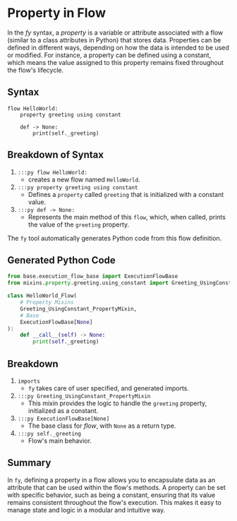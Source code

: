# Property in Flow

In the _fy_ syntax, a _property_ is a variable or attribute associated with a flow (similar to a class attributes in Python) that stores data. Properties can be defined in different ways, depending on how the data is intended to be used or modified. For instance, a property can be defined using a constant, which means the value assigned to this property remains fixed throughout the flow's lifecycle.

## Syntax

```fy title="Flow using Property" linenums="1" 
flow HelloWorld:
    property greeting using constant

    def -> None:
        print(self._greeting)

```
## Breakdown of Syntax
1. `:::py flow HelloWorld:`
    - creates a new flow named `HelloWorld`.
2. `:::py property greeting using constant`
    - Defines a `property` called `greeting` that is initialized with a constant value.
3. `:::py def -> None:`
    - Represents the main method of this `flow`, which, when called, prints the value of the `greeting` property.

The `fy` tool automatically generates Python code from this flow definition.

## Generated Python Code
```py linenums="1"
from base.execution_flow_base import ExecutionFlowBase
from mixins.property.greeting.using_constant import Greeting_UsingConstant_PropertyMixin

class HelloWorld_Flow(
    # Property Mixins
    Greeting_UsingConstant_PropertyMixin,
    # Base
    ExecutionFlowBase[None]
):
    def __call__(self) -> None:
        print(self._greeting)

```
## Breakdown
1. `imports`
    - `fy` takes care of user specified, and generated imports.
2. `:::py Greeting_UsingConstant_PropertyMixin`
    - This mixin provides the logic to handle the `greeting` property, initialized as a constant.
3. `:::py ExecutionFlowBase[None]`
    - The base class for _flow_, with `None` as a return type.
4. `:::py self._greeting`
    - Flow's main behavior.

## Summary
In `fy`, defining a property in a flow allows you to encapsulate data as an attribute that can be used within the flow's methods. A property can be set with specific behavior, such as being a constant, ensuring that its value remains consistent throughout the flow's execution. This makes it easy to manage state and logic in a modular and intuitive way.